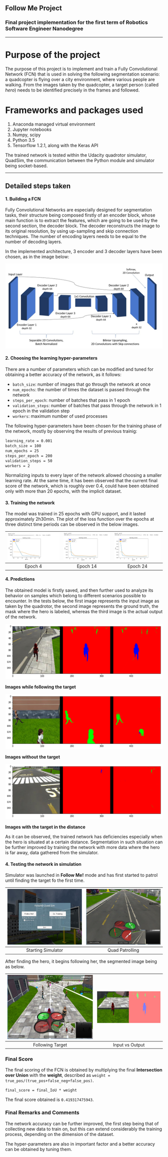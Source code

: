## Follow Me Project
### Final project implementation for the first term of Robotics Software Engineer Nanodegree
---
[//]: # (Image References)

[image1]: ./images/network_architecture.JPG
[image2]: ./images/training_epoch_4.JPG
[image3]: ./images/training_epoch_14.JPG
[image4]: ./images/training_epoch_24.JPG
[image5]: ./images/following_target.png
[image6]: ./images/no_target.png
[image7]: ./images/patrol_with_target.png
[image8]: ./images/sim_start.JPG
[image9]: ./images/quad_patrolling.JPG
[image10]: ./images/following_target.JPG
[image11]: ./images/segmented_image.JPG

# Purpose of the project

The purpose of this project is to implement and train a Fully Convolutional Network (FCN) that is used in solving the following segmentation scenario: a quadcopter is flying over a city environment, where various people are walking. From the images taken by the quadcopter, a target person (called *hero*) needs to be identified precisely in the frames and followed.


# Frameworks and packages used 
1. Anaconda managed virtual environment
2. Jupyter notebooks
3. Numpy, scipy
4. Python 3.5
5. Tensorflow 1.2.1, along with the Keras API

The trained network is tested within the Udacity quadrotor simulator, QuadSim, the communication between the Python module and simulator being socket-based.


---
## Detailed steps taken

#### 1. Building a FCN

Fully Convolutional Networks are especially designed for segmentation tasks, their structure being composed firstly of an encoder block, whose main function is to extract the features, which are going to be used by the second section, the decoder block. The decoder reconstructs the image to its original resolution, by using up-sampling and skip connection techniques. The number of encoding layers needs to be equal to the number of decoding layers.

In the implemented architecture, 3 encoder and 3 decoder layers have been chosen, as in the image below:

![image1]

#### 2. Choosing the learning hyper-parameters 

There are a number of parameters which can be modified and tuned for obtaining a better accuracy of the network, as it follows:
* `batch_size`: number of images that go through the network at once
* `num_epochs`: the number of times the dataset is passed through the network
* `steps_per_epoch`: number of batches that pass in 1 epoch
* `validation_steps`: number of batches that pass through the network in 1 epoch in the validation step
* `workers`: maximum number of used processes

The following hyper-parameters have been chosen for the training phase of the network, mostly by observing the results of previous trainig:
```
learning_rate = 0.001
batch_size = 100
num_epochs = 25
steps_per_epoch = 200
validation_steps = 50
workers = 2
```

Normalizing inputs to every layer of the network allowed choosing a smaller learning rate.
At the same time, it has been observed that the current final score of the network, which is roughly over 0.4, could have been obtained only with more than 20 epochs, with the implicit dataset.

#### 3. Training the network

The model was trained in 25 epochs with GPU support, and it lasted approximately 2h30min.
The plot of the loss function over the epochs at three distinct time periods can be observed in the below images.

![image2]                  | ![image3]      		   | ![image3]
:-------------------------:|:-------------------------:|:-------------------------:
Epoch 4                    |  Epoch 14		           |  Epoch 24

#### 4. Predictions

The obtained model is firstly saved, and then further used to analyze its behavior on samples which belong to different scenarios possible to encounter.
In the tests below, the first image represents the input image as taken by the quadrotor, the second image represents the ground truth, the mask where the hero is labeled, whereas the third image is the actual output of the network.

![image5]

**Images while following the target**

![image6]

**Images without the target**

![image7]

**Images with the target in the distance**

As it can be observed, the trained network has deficiencies especially when the hero is situated at a certain distance. Segmentation in such situation can be further improved by training the network with more data where the hero is far away, data gathered from the simulator.

#### 4. Testing the network in simulation

Simulator was launched in **Follow Me!** mode and has first started to patrol until finding the target fo the first time.

![image8]                  | ![image9]      		  
:-------------------------:|:-------------------------:
Starting Simulator         |  Quad Patrolling		           

After finding the hero, it begins following her, the segmented image being as below.

![image10]                 | ![image11]      		  
:-------------------------:|:-------------------------:
Following Target           |  Input vs Output	     




### Final Score

The final scoring of the FCN is obtained by multiplying the final **Intersection over Union** with the **weight**, described as `weight = true_pos/(true_pos+false_neg+false_pos)`.

```
final_score = final_IoU * weight
```

The final score obtained is `0.419317475943`.

### Final Remarks and Comments

The network accuracy can be further improved, the first step being that of collecting new data to train on, but this can extend considerably the training process, depending on the dimension of the dataset.

The hyper-parameters are also in important factor and a better accuracy can be obtained by tuning them.





